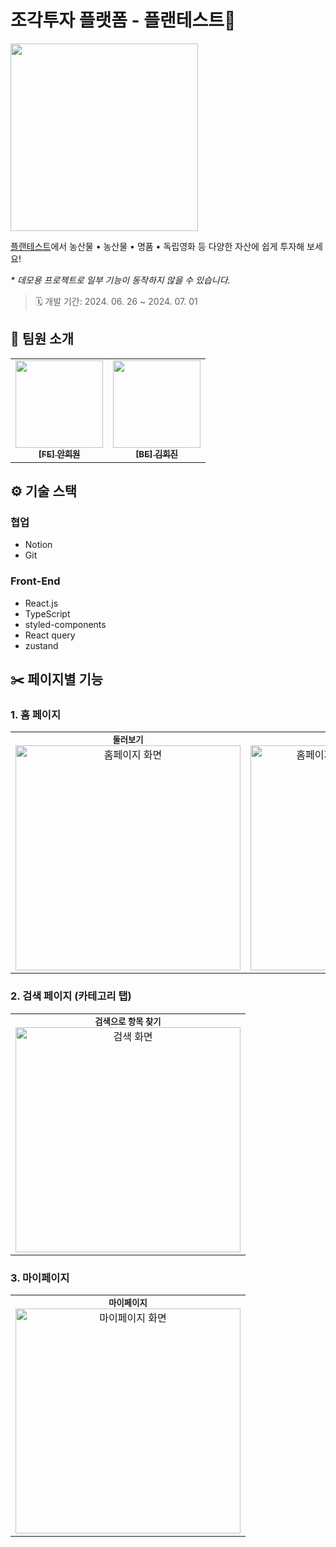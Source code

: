 # 조각투자 플랫폼 - 플랜테스트🌱

<img src="https://github.com/user-attachments/assets/5afc4c83-28af-4e05-8a5f-b9295df41f90" width=300 />

[플랜테스트](https://moaup.netlify.app/)에서 농산물 • 농산물 • 명품 • 독립영화 등 다양한 자산에 쉽게 투자해 보세요!

_\* 데모용 프로젝트로 일부 기능이 동작하지 않을 수 있습니다._

> 🗓️ 개발 기간: 2024. 06. 26 ~ 2024. 07. 01

## 👥 팀원 소개

<table>
  <tbody>
    <tr>
      <td align="center"><a href="https://github.com/naya-h2">
      <img width=140px src="https://avatars.githubusercontent.com/u/103186362?v=4" alt=""/><br />
      <sub><b>[FE] 안희원</b></sub></a><br /></td>
      <td align="center"><a href="https://github.com/wiishj">
      <img width=140px src="https://avatars.githubusercontent.com/u/79927765?v=4" alt=""/><br />
      <sub><b>[BE] 김희진</b></sub></a><br /></td>
    </tr>
  </tbody>
</table>

## ⚙️ 기술 스택

### 협업

- Notion
- Git

### Front-End

- React.js
- TypeScript
- styled-components
- React query
- zustand

## ✂️ 페이지별 기능

### 1. 홈 페이지

<table>
  <tbody>
    <tr>
      <td align="center"><sub><b>둘러보기</b></sub><br><img width=360px src="https://github.com/user-attachments/assets/7d2ff2fe-9e29-47ac-bdc5-05461032a629" alt="홈페이지 화면" /></td>
      <td align="center"><sub><b>카테고리 별 보기</b></sub><br><img width=360px src="https://github.com/user-attachments/assets/2c653a6e-a509-4cbd-8e0d-a7e222b5fc8a" alt="홈페이지 화면-카테고리 별로 보기" /></td>
    </tr>
  </tbody>
</table>

### 2. 검색 페이지 (카테고리 탭)

<table>
  <tbody>
    <tr>
      <td align="center"><sub><b>검색으로 항목 찾기</b></sub><br><img width=360px src="https://github.com/user-attachments/assets/56a3a597-ef6d-4a26-b350-f3474605e046" alt="검색 화면" /></td>
    </tr>
  </tbody>
</table>

### 3. 마이페이지

<table>
  <tbody>
    <tr>
      <td align="center"><sub><b>마이페이지</b></sub><br><img width=360px src="https://github.com/user-attachments/assets/08f5c5e5-3ec5-4545-acf3-c8690f6e1bf0" alt="마이페이지 화면" /></td>
    </tr>
  </tbody>
</table>
